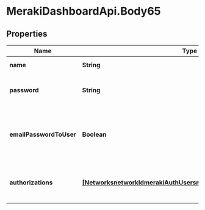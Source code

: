 # MerakiDashboardApi.Body65

## Properties
Name | Type | Description | Notes
------------ | ------------- | ------------- | -------------
**name** | **String** | Name of the user | [optional] 
**password** | **String** | The password for this user account | [optional] 
**emailPasswordToUser** | **Boolean** | Whether or not Meraki should email the password to user. Default is false. | [optional] 
**authorizations** | [**[NetworksnetworkIdmerakiAuthUsersmerakiAuthUserIdAuthorizations]**](NetworksnetworkIdmerakiAuthUsersmerakiAuthUserIdAuthorizations.md) | Authorization zones and expiration dates for the user. | [optional] 
